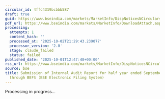 ```yaml
---
circular_id: 4ffc4319bcbbb587
draft: true
guid: https://www.bseindia.com/markets/MarketInfo/DispNoticesNCirculars.aspx?Noticeid={74016784-EF4B-4DCC-863A-C113B752D09D}&noticeno=20251001-49&dt=10/01/2025&icount=49&totcount=83&flag=0
pdf_url: https://www.bseindia.com/markets/MarketInfo/DownloadAttach.aspx?id=20251001-49&attachedId=ab92e367-493c-4182-b100-057dc058a487
processing:
  attempts: 1
  content_hash: ''
  processed_at: '2025-10-02T21:29:43.239077'
  processor_version: '2.0'
  stage: claude_failed
  status: failed
published_date: '2025-10-01T12:47:48+00:00'
rss_url: https://www.bseindia.com/markets/MarketInfo/DispNoticesNCirculars.aspx?Noticeid={74016784-EF4B-4DCC-863A-C113B752D09D}&noticeno=20251001-49&dt=10/01/2025&icount=49&totcount=83&flag=0
source: bse
title: Submission of Internal Audit Report for half year ended September 30, 2025,
  through BEFS (BSE Electronic Filing System)
---
```


Processing in progress...
